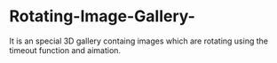 # Rotating-Image-Gallery-
It is an special 3D gallery containg images which are rotating using the timeout function and aimation.
